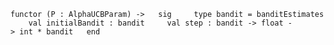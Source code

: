 `functor (P : AlphaUCBParam) ->   sig     type bandit = banditEstimates
    val initialBandit : bandit
    val step : bandit -> float -> int * bandit   end`
